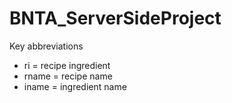 # BNTA_ServerSideProject

Key abbreviations 
- ri = recipe ingredient 
- rname = recipe name
- iname = ingredient name